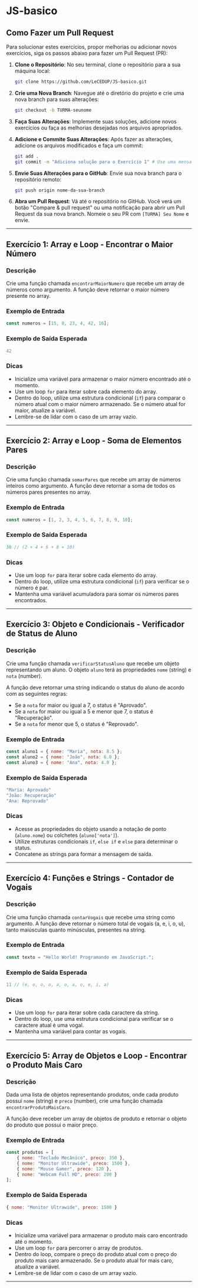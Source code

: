 # JS-basico

## Como Fazer um Pull Request

Para solucionar estes exercícios, propor melhorias ou adicionar novos exercícios, siga os passos abaixo para fazer um Pull Request (PR):

1.  **Clone o Repositório**: No seu terminal, clone o repositório para a sua máquina local:
    ```bash
    git clone https://github.com/LeCEDUP/JS-basico.git
    ```

2.  **Crie uma Nova Branch**: Navegue até o diretório do projeto e crie uma nova branch para suas alterações:
    ```bash
    git checkout -b TURMA-seunome
    ```

3.  **Faça Suas Alterações**: Implemente suas soluções, adicione novos exercícios ou faça as melhorias desejadas nos arquivos apropriados.

4.  **Adicione e Commite Suas Alterações**: Após fazer as alterações, adicione os arquivos modificados e faça um commit:
    ```bash
    git add .
    git commit -m "Adiciona solução para o Exercício 1" # Use uma mensagem de commit descritiva
    ```

5.  **Envie Suas Alterações para o GitHub**: Envie sua nova branch para o repositório remoto:
    ```bash
    git push origin nome-da-sua-branch
    ```

6.  **Abra um Pull Request**: Vá até o repositório no GitHub. Você verá um botão "Compare & pull request" ou uma notificação para abrir um Pull Request da sua nova branch. Nomeie o seu PR com `[TURMA] Seu Nome` e envie.

---

## Exercício 1: Array e Loop - Encontrar o Maior Número

### Descrição
Crie uma função chamada `encontrarMaiorNumero` que recebe um array de números como argumento. A função deve retornar o maior número presente no array.

### Exemplo de Entrada
```javascript
const numeros = [15, 8, 23, 4, 42, 16];
```

### Exemplo de Saída Esperada
```javascript
42
```

### Dicas
*   Inicialize uma variável para armazenar o maior número encontrado até o momento.
*   Use um loop `for` para iterar sobre cada elemento do array.
*   Dentro do loop, utilize uma estrutura condicional (`if`) para comparar o número atual com o maior número armazenado. Se o número atual for maior, atualize a variável.
*   Lembre-se de lidar com o caso de um array vazio.

---

## Exercício 2: Array e Loop - Soma de Elementos Pares

### Descrição
Crie uma função chamada `somarPares` que recebe um array de números inteiros como argumento. A função deve retornar a soma de todos os números pares presentes no array.

### Exemplo de Entrada
```javascript
const numeros = [1, 2, 3, 4, 5, 6, 7, 8, 9, 10];
```

### Exemplo de Saída Esperada
```javascript
30 // (2 + 4 + 6 + 8 + 10)
```

### Dicas
*   Use um loop `for` para iterar sobre cada elemento do array.
*   Dentro do loop, utilize uma estrutura condicional (`if`) para verificar se o número é par.
*   Mantenha uma variável acumuladora para somar os números pares encontrados.

---

## Exercício 3: Objeto e Condicionais - Verificador de Status de Aluno

### Descrição
Crie uma função chamada `verificarStatusAluno` que recebe um objeto representando um aluno. O objeto `aluno` terá as propriedades `nome` (string) e `nota` (number).

A função deve retornar uma string indicando o status do aluno de acordo com as seguintes regras:
*   Se a `nota` for maior ou igual a 7, o status é "Aprovado".
*   Se a `nota` for maior ou igual a 5 e menor que 7, o status é "Recuperação".
*   Se a `nota` for menor que 5, o status é "Reprovado".

### Exemplo de Entrada
```javascript
const aluno1 = { nome: "Maria", nota: 8.5 };
const aluno2 = { nome: "João", nota: 6.0 };
const aluno3 = { nome: "Ana", nota: 4.0 };
```

### Exemplo de Saída Esperada
```javascript
"Maria: Aprovado"
"João: Recuperação"
"Ana: Reprovado"
```

### Dicas
*   Acesse as propriedades do objeto usando a notação de ponto (`aluno.nome`) ou colchetes (`aluno['nota']`).
*   Utilize estruturas condicionais `if`, `else if` e `else` para determinar o status.
*   Concatene as strings para formar a mensagem de saída.

---

## Exercício 4: Funções e Strings - Contador de Vogais

### Descrição
Crie uma função chamada `contarVogais` que recebe uma string como argumento. A função deve retornar o número total de vogais (a, e, i, o, u), tanto maiúsculas quanto minúsculas, presentes na string.

### Exemplo de Entrada
```javascript
const texto = "Hello World! Programando em JavaScript.";
```

### Exemplo de Saída Esperada
```javascript
11 // (e, o, o, o, a, o, a, o, e, i, a)
```

### Dicas
*   Use um loop `for` para iterar sobre cada caractere da string.
*   Dentro do loop, use uma estrutura condicional para verificar se o caractere atual é uma vogal.
*   Mantenha uma variável para contar as vogais.

---

## Exercício 5: Array de Objetos e Loop - Encontrar o Produto Mais Caro

### Descrição
Dada uma lista de objetos representando produtos, onde cada produto possui `nome` (string) e `preco` (number), crie uma função chamada `encontrarProdutoMaisCaro`.

A função deve receber um array de objetos de produto e retornar o objeto do produto que possui o maior preço.

### Exemplo de Entrada
```javascript
const produtos = [
    { nome: "Teclado Mecânico", preco: 350 },
    { nome: "Monitor Ultrawide", preco: 1500 },
    { nome: "Mouse Gamer", preco: 120 },
    { nome: "Webcam Full HD", preco: 200 }
];
```

### Exemplo de Saída Esperada
```javascript
{ nome: "Monitor Ultrawide", preco: 1500 }
```

### Dicas
*   Inicialize uma variável para armazenar o produto mais caro encontrado até o momento.
*   Use um loop `for` para percorrer o array de produtos.
*   Dentro do loop, compare o preço do produto atual com o preço do produto mais caro armazenado. Se o produto atual for mais caro, atualize a variável.
*   Lembre-se de lidar com o caso de um array vazio.

---